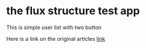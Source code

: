 # the flux structure test app

This is simple user list with two button

Here is a link on the original articles [link](http://kselax.ru/en/flux/)

